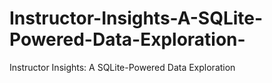 # Instructor-Insights-A-SQLite-Powered-Data-Exploration-
Instructor Insights: A SQLite-Powered Data Exploration 
